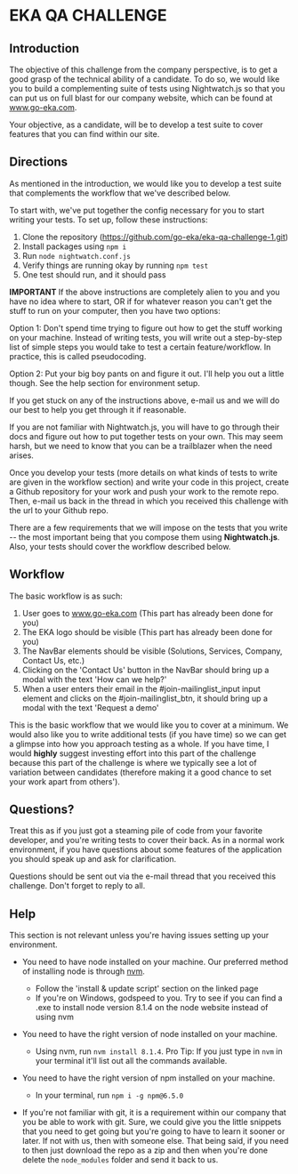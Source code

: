 # EKA QA CHALLENGE

## Introduction
The objective of this challenge from the company perspective, is to get a good grasp of the technical ability of a candidate. To do so, we would like you to build a complementing suite of tests using Nightwatch.js so that you can put us on full blast for our company website, which can be found at www.go-eka.com.

Your objective, as a candidate, will be to develop a test suite to cover features that you can find within our site.

## Directions
As mentioned in the introduction, we would like you to develop a test suite that complements the workflow that we've described below.

To start with, we've put together the config necessary for you to start writing your tests. To set up, follow these instructions:

1. Clone the repository (https://github.com/go-eka/eka-qa-challenge-1.git)
2. Install packages using `npm i`
3. Run `node nightwatch.conf.js`
4. Verify things are running okay by running `npm test`
5. One test should run, and it should pass

**IMPORTANT**
If the above instructions are completely alien to you and you have no idea where to start, OR if for whatever reason you can't get the stuff to run on your computer, then you have two options:

Option 1: Don't spend time trying to figure out how to get the stuff working on your machine. Instead of writing tests, you will write out a step-by-step list of simple steps you would take to test a certain feature/workflow. In practice, this is called pseudocoding.

Option 2: Put your big boy pants on and figure it out. I'll help you out a little though. See the help section for environment setup.

If you get stuck on any of the instructions above, e-mail us and we will do our best to help you get through it if reasonable.

If you are not familiar with Nightwatch.js, you will have to go through their docs and figure out how to put together tests on your own. This may seem harsh, but we need to know that you can be a trailblazer when the need arises.

Once you develop your tests (more details on what kinds of tests to write are given in the workflow section) and write your code in this project, create a Github repository for your work and push your work to the remote repo. Then, e-mail us back in the thread in which you received this challenge with the url to your Github repo.

There are a few requirements that we will impose on the tests that you write -- the most important being that you compose them using **Nightwatch.js**. Also, your tests should cover the workflow described below.

## Workflow
The basic workflow is as such:

1. User goes to www.go-eka.com (This part has already been done for you)
2. The EKA logo should be visible (This part has already been done for you)
3. The NavBar elements should be visible (Solutions, Services, Company, Contact Us, etc.)
4. Clicking on the 'Contact Us' button in the NavBar should bring up a modal with the text 'How can we help?'
5. When a user enters their email in the #join-mailinglist_input input element and clicks on the #join-mailinglist_btn, it should bring up a modal with the text 'Request a demo'

This is the basic workflow that we would like you to cover at a minimum. We would also like you to write additional tests (if you have time) so we can get a glimpse into how you approach testing as a whole. If you have time, I would **highly** suggest investing effort into this part of the challenge because this part of the challenge is where we typically see a lot of variation between candidates (therefore making it a good chance to set your work apart from others').


## Questions?
Treat this as if you just got a steaming pile of code from your favorite developer, and you're writing tests to cover their back. As in a normal work environment, if you have questions about some features of the application you should speak up and ask for clarification.

Questions should be sent out via the e-mail thread that you received this challenge. Don't forget to reply to all.


## Help
This section is not relevant unless you're having issues setting up your environment.

* You need to have node installed on your machine. Our preferred method of installing node is through [nvm](https://github.com/creationix/nvm).
  * Follow the 'install & update script' section on the linked page
  * If you're on Windows, godspeed to you. Try to see if you can find a .exe to install node version 8.1.4 on the node website instead of using nvm

* You need to have the right version of node installed on your machine.
  * Using nvm, run `nvm install 8.1.4`. Pro Tip: If you just type in `nvm` in your terminal it'll list out all the commands available.

* You need to have the right version of npm installed on your machine.
  * In your terminal, run `npm i -g npm@6.5.0`

* If you're not familiar with git, it is a requirement within our company that you be able to work with git. Sure, we could give you the little snippets that you need to get going but you're going to have to learn it sooner or later. If not with us, then with someone else. That being said, if you need to then just download the repo as a zip and then when you're done delete the `node_modules` folder and send it back to us.

